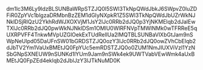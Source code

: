 dm1lc3M6Ly9ldzBLSUNBaWRpSTZJQ0l5SWl3TkNpQWdJbkJ6SWpvZ0luZDFiR0ZpYVc1blgzaDRMbnBzZEM1dGIyNXpkR1Z5SWl3TkNpQWdJbUZrWkNJNklDSjRlQzU2YkhRdWJXOXVjM1JsY2lJc0RRb2dJQ0p3YjNKMElqb2dJalEwTXlJc0RRb2dJQ0pwWkNJNklDSm1OMlU0WlRFNVpTMWlNMk0wTFRReE5qUXRPVFF4TnkwMVpUZGlOekExTUdRellUa2lMQTBLSUNBaVlXbGtJam9nSWpNeUlpd05DaUFnSW01bGRDSTZJQ0ozY3lJc0RRb2dJQ0owZVhCbElqb2dJbTV2Ym1VaUxBMEtJQ0FpYUc5emRDSTZJQ0o0ZUM1NmJIUXViVzl1YzNSbGNpSXNEUW9nSUNKd1lYUm9Jam9nSWk4ek9UWTVabVEwWmk4aUxBMEtJQ0FpZEd4eklqb2dJblJzY3lJTkNuMD0K
